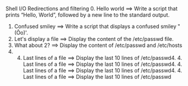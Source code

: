 Shell I/O Redirections and filtering 
0. Hello world ==> Write a script that prints “Hello, World”, followed by a new line to the standard output.
1. Confused smiley ==> Write a script that displays a confused smiley "(Ôo)'.
2. Let's display a file ==> Display the content of the /etc/passwd file.
3. What about 2? ==> Display the content of /etc/passwd and /etc/hosts
4. 4. Last lines of a file ==> Display the last 10 lines of /etc/passwd4. 4. Last lines of a file ==> Display the last 10 lines of /etc/passwd4. 4. Last lines of a file ==> Display the last 10 lines of /etc/passwd4. 4. Last lines of a file ==> Display the last 10 lines of /etc/passwd
